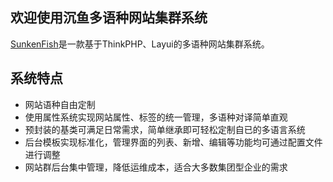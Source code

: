 ## 欢迎使用沉鱼多语种网站集群系统

[SunkenFish](http://www.fakeruhe.com)是一款基于ThinkPHP、Layui的多语种网站集群系统。

## 系统特点

* 网站语种自由定制
* 使用属性系统实现网站属性、标签的统一管理，多语种对译简单直观
* 预封装的基类可满足日常需求，简单继承即可轻松定制自已的多语言系统
* 后台模板实现标准化，管理界面的列表、新增、编辑等功能均可通过配置文件进行调整
* 网站群后台集中管理，降低运维成本，适合大多数集团型企业的需求